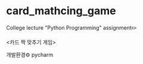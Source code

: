 # card_mathcing_game
College lecture "Python Programming" assignment✏️

<카드 짝 맞추기 게임> 

개발환경⚙️
pycharm
